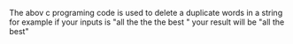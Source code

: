 The abov c programing code is used to delete a duplicate words in a string 
for example if your inputs is "all the the the best "
your result will be "all the best"
